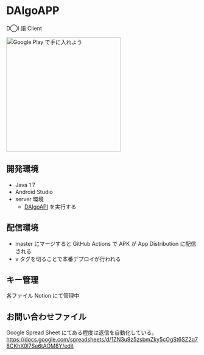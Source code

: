 # DAIgoAPP
D◯I 語 Client

<a href='https://play.google.com/store/apps/details?id=net.ambitious.daigoapp.android&pcampaignid=pcampaignidMKT-Other-global-all-co-prtnr-py-PartBadge-Mar2515-1'><img alt='Google Play で手に入れよう' width=300 src='https://play.google.com/intl/ja/badges/static/images/badges/ja_badge_web_generic.png'/></a>

## 開発環境

* Java 1７
* Android Studio
* server 環境
  * [DAIgoAPI](https://github.com/bvlion/DAIgoAPI) を実行する

## 配信環境

* master にマージすると GitHub Actions で APK が App Distribution に配信される
* v タグを切ることで本番デプロイが行われる

## キー管理
各ファイル Notion にて管理中

## お問い合わせファイル

Google Spread Sheet にてある程度は返信を自動化している。
https://docs.google.com/spreadsheets/d/1ZN3u9z5zsbmZky5cOgSt6SZ2q78CKhX0l7Se6tAOM8Y/edit
